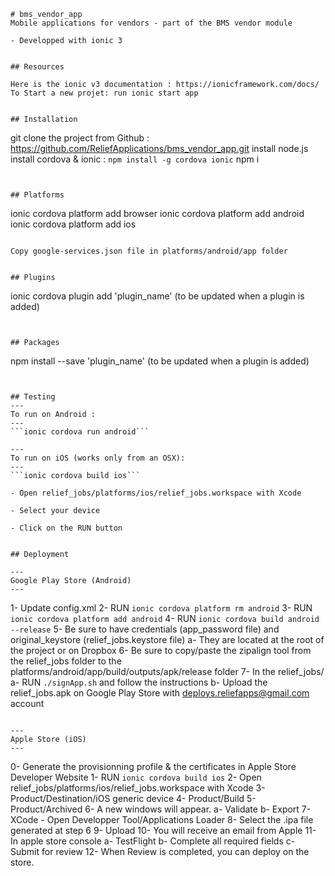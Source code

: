 ```
# bms_vendor_app
Mobile applications for vendors - part of the BMS vendor module

- Developped with ionic 3


## Resources

Here is the ionic v3 documentation : https://ionicframework.com/docs/
To Start a new projet: run ionic start app


## Installation

```
git clone the project from Github : https://github.com/ReliefApplications/bms_vendor_app.git
install node.js
install cordova & ionic : ```npm install -g cordova ionic```
npm i
```
    

## Platforms

```
ionic cordova platform add browser
ionic cordova platform add android
ionic cordova platform add ios
```

Copy google-services.json file in platforms/android/app folder


## Plugins

```
ionic cordova plugin add 'plugin_name' (to be updated when a plugin is added)
```


## Packages

```
npm install --save 'plugin_name' (to be updated when a plugin is added)
```


## Testing
---
To run on Android :
--- 
```ionic cordova run android```

---
To run on iOS (works only from an OSX):
---
```ionic cordova build ios```

- Open relief_jobs/platforms/ios/relief_jobs.workspace with Xcode

- Select your device 

- Click on the RUN button


## Deployment

---
Google Play Store (Android)
---

```    
1- Update config.xml
2- RUN ```ionic cordova platform rm android```
3- RUN ```ionic cordova platform add android```
4- RUN ```ionic cordova build android --release```
5- Be sure to have credentials (app_password file) and original_keystore (relief_jobs.keystore file)
    a- They are located at the root of the project or on Dropbox
6- Be sure to copy/paste the zipalign tool from the relief_jobs folder to the platforms/android/app/build/outputs/apk/release folder
7- In the relief_jobs/
    a- RUN ```./signApp.sh``` and follow the instructions
    b- Upload the relief_jobs.apk on Google Play Store with deploys.reliefapps@gmail.com account
```

---
Apple Store (iOS)
---
```
0- Generate the provisionning profile & the certificates in Apple Store Developer Website
1- RUN ```ionic cordova build ios```
2- Open relief_jobs/platforms/ios/relief_jobs.workspace with Xcode
3- Product/Destination/iOS generic device
4- Product/Build 
5- Product/Archived
6- A new windows will appear.
    a- Validate
    b- Export
7- XCode - Open Developper Tool/Applications Loader
8- Select the .ipa file generated at step 6
9- Upload
10- You will receive an email from Apple
11- In apple store console
     a- TestFlight 
     b- Complete all required fields
     c- Submit for review
12- When Review is completed, you can deploy on the store.
```
```